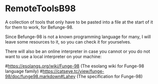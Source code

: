 # RemoteToolsB98
A collection of tools that only have to be pasted into a file at the start of it for them to work, for Befunge-98.

Since Befunge-98 is not a known programming language for many, I will leave some resources to it, so you can check it for yourselves.

There will also be an online interpreter in case you cannot or you do not want to use a local interpreter on your machine:

#https://esolangs.org/wiki/Funge-98 (The esolang wiki for Funge-98 language family)
#https://catseye.tc/view/funge-98/doc/funge98.markdown#Lahey (The specification for Funge-98)
